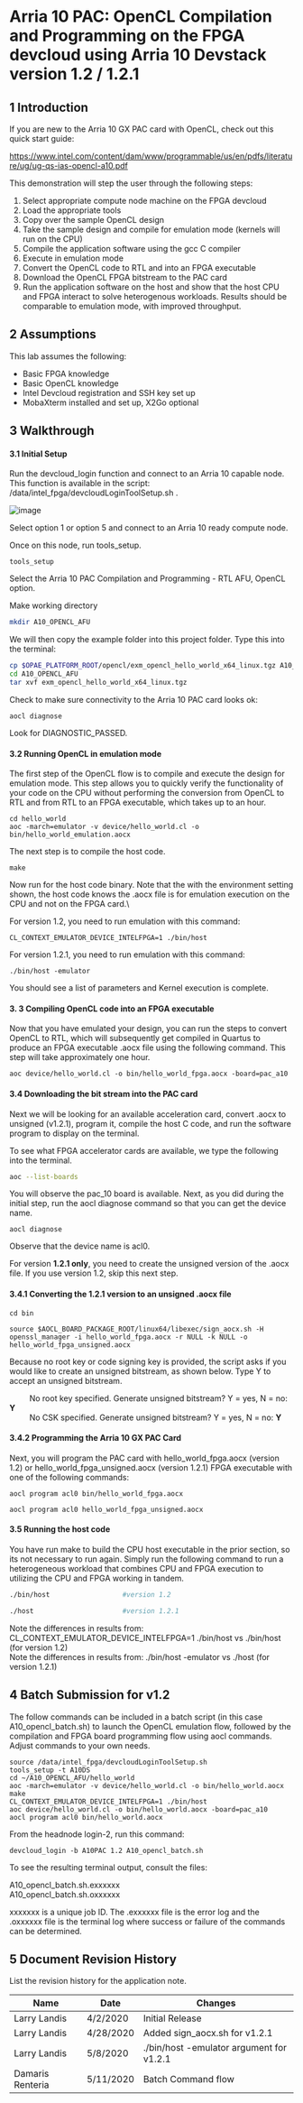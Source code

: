 

# Arria 10 PAC: OpenCL Compilation and Programming on the FPGA devcloud using Arria 10 Devstack version 1.2 / 1.2.1

 

## 1       Introduction

If you are new to the Arria 10 GX PAC card with OpenCL, check out this quick start guide:

https://www.intel.com/content/dam/www/programmable/us/en/pdfs/literature/ug/ug-qs-ias-opencl-a10.pdf

This demonstration will step the user through the following steps:

1. Select appropriate compute node machine on the FPGA devcloud
2. Load the appropriate tools
3. Copy over the sample OpenCL design
4. Take the sample design and compile for emulation mode (kernels will run on the CPU)
5. Compile the application software using the gcc C compiler
6. Execute in emulation mode
7. Convert the OpenCL code to RTL and into an FPGA executable 
8. Download the OpenCL FPGA bitstream to the PAC card
9. Run the application software on the host and show that the host CPU  and FPGA interact to solve heterogenous workloads. Results should be comparable to emulation mode, with improved throughput.



## 2       Assumptions

This lab assumes the following:

- Basic FPGA knowledge
- Basic OpenCL knowledge
- Intel Devcloud registration and SSH key set up
- MobaXterm installed and set up, X2Go optional



## 3       Walkthrough

#### 3.1            Initial Setup

Run the devcloud_login function and connect to an Arria 10 capable node. This function is available in the script: /data/intel_fpga/devcloudLoginToolSetup.sh .

![image](https://user-images.githubusercontent.com/22804500/78613373-8d1d0f80-7820-11ea-80a0-6cc3194ded2d.png)

Select option 1 or option 5 and connect to an Arria 10 ready compute node.

Once on this node, run tools_setup. 

```
tools_setup
```

Select the Arria 10 PAC Compilation and Programming - RTL AFU, OpenCL option.

Make working directory

```bash
mkdir A10_OPENCL_AFU
```

We will then copy the example folder into this project folder. Type this into the terminal:

```bash
cp $OPAE_PLATFORM_ROOT/opencl/exm_opencl_hello_world_x64_linux.tgz A10_OPENCL_AFU
cd A10_OPENCL_AFU
tar xvf exm_opencl_hello_world_x64_linux.tgz
```

Check to make sure connectivity to the Arria 10 PAC card looks ok:

```
aocl diagnose
```

Look for DIAGNOSTIC_PASSED.

#### 3.2 Running OpenCL in emulation mode

The first step of the OpenCL flow is to compile and execute the design for emulation mode. This step allows you to quickly verify the functionality of your code on the CPU without performing the conversion from OpenCL to RTL and from RTL to an FPGA executable, which takes up to an hour.

```
cd hello_world
aoc -march=emulator -v device/hello_world.cl -o bin/hello_world_emulation.aocx
```

The next step is to compile the host code. 

```
make
```

Now run for the host code binary. Note that the with the environment setting shown, the host code knows the .aocx file is for emulation execution on the CPU and not on the FPGA card.\

For version 1.2, you need to run emulation with this command:

```
CL_CONTEXT_EMULATOR_DEVICE_INTELFPGA=1 ./bin/host
```

For version 1.2.1, you need to run emulation with this command:

```
./bin/host -emulator
```

You should see a list of parameters and Kernel execution is complete.

#### 3. 3 Compiling OpenCL code into an FPGA executable

Now that you have emulated your design, you can run the steps to convert OpenCL to RTL, which will subsequently get compiled in Quartus to produce an FPGA executable .aocx file using the following command. This step will take approximately one hour.

```
aoc device/hello_world.cl -o bin/hello_world_fpga.aocx -board=pac_a10
```

#### 3.4 Downloading the bit stream into the PAC card

Next we will be looking for an available acceleration card, convert .aocx to unsigned (v1.2.1), program it, compile the host C code, and run the software program to display on the terminal.

To see what FPGA accelerator cards are available, we type the following into the terminal. 

```bash
aoc --list-boards
```

You will observe the pac_10 board is available. Next, as you did during the initial step, run the aocl diagnose command so that you can get the device name.

```
aocl diagnose
```

Observe that the device name is acl0.

For version **1.2.1 only**, you need to create the unsigned version of the .aocx file. If you use version 1.2, skip this next step.

#### 3.4.1 Converting the 1.2.1 version to an unsigned .aocx file

```
cd bin
```

```
source $AOCL_BOARD_PACKAGE_ROOT/linux64/libexec/sign_aocx.sh -H openssl_manager -i hello_world_fpga.aocx -r NULL -k NULL -o hello_world_fpga_unsigned.aocx
```

Because no root key or code signing key is provided, the script asks if you would like to create an unsigned bitstream, as shown below. Type Y to accept an unsigned bitstream.

&nbsp;&nbsp;&nbsp;&nbsp;&nbsp;&nbsp;&nbsp;&nbsp;&nbsp;No root key specified.  Generate unsigned bitstream? Y = yes, N = no: **Y**\
&nbsp;&nbsp;&nbsp;&nbsp;&nbsp;&nbsp;&nbsp;&nbsp;&nbsp;No CSK specified.  Generate unsigned bitstream? Y = yes, N = no: **Y**

#### 3.4.2 Programming the Arria 10 GX PAC Card

Next, you will program the PAC card with hello_world_fpga.aocx (version 1.2) or hello_world_fpga_unsigned.aocx (version 1.2.1) FPGA executable with one of the following commands:

```
aocl program acl0 bin/hello_world_fpga.aocx
```

```
aocl program acl0 hello_world_fpga_unsigned.aocx
```

#### 3.5 Running the host code 

You have run make to build the CPU host executable in the prior section, so its not necessary to run again. Simply run the following command to run a heterogeneous workload that combines CPU and FPGA execution to utilizing the CPU and FPGA working in tandem.

```bash
./bin/host					#version 1.2
```

```bash
./host						#version 1.2.1
```

Note the differences in results from: CL_CONTEXT_EMULATOR_DEVICE_INTELFPGA=1 ./bin/host vs ./bin/host (for version 1.2)\
Note the differences in results from: ./bin/host -emulator vs ./host (for version 1.2.1)

## 4       Batch Submission for v1.2

The follow commands can be included in a batch script (in this case A10_opencl_batch.sh) to launch the OpenCL emulation flow, followed by the compilation and FPGA board programming flow using aocl commands. Adjust commands to your own needs.

```
source /data/intel_fpga/devcloudLoginToolSetup.sh
tools_setup -t A10DS
cd ~/A10_OPENCL_AFU/hello_world
aoc -march=emulator -v device/hello_world.cl -o bin/hello_world.aocx
make
CL_CONTEXT_EMULATOR_DEVICE_INTELFPGA=1 ./bin/host
aoc device/hello_world.cl -o bin/hello_world.aocx -board=pac_a10
aocl program acl0 bin/hello_world.aocx

```

From the headnode login-2, run this command:

```
devcloud_login -b A10PAC 1.2 A10_opencl_batch.sh
```

To see the resulting terminal output, consult the files:

A10_opencl_batch.sh.exxxxxx\
A10_opencl_batch.sh.oxxxxxx

xxxxxxx is a unique job ID. The .exxxxxx file is the error log and the .oxxxxxx file is the terminal log where success or failure of the commands can be determined.

## 5       Document Revision History

List the revision history for the application note.

| Name             | Date      | Changes                                  |
| ---------------- | --------- | ---------------------------------------- |
| Larry Landis     | 4/2/2020  | Initial Release                          |
| Larry Landis     | 4/28/2020 | Added sign_aocx.sh for v1.2.1            |
| Larry Landis     | 5/8/2020  | ./bin/host -emulator argument for v1.2.1 |
| Damaris Renteria | 5/11/2020 | Batch Command flow                       |